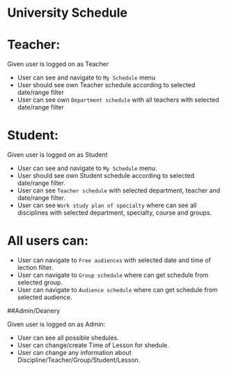# University Schedule

# Teacher:

Given user is logged on as Teacher

- User can see and navigate to `My Schedule` menu
- User should see own Teacher schedule according to selected date/range filter
- User can see own `Department schedule` with all teachers with selected date/range filter

# Student: 
 
Given user is logged on as Student

- User can see and navigate to `My Schedule` menu.
- User should see own Student schedule according to selected date/range filter.
- User can see `Teacher schedule` with selected department, teacher and date/range filter.
- User can see `Work study plan of specialty` where can see all disciplines with selected department, 
specialty, course and groups.


# All users can:
- User can navigate to `Free audiences` with selected date and time of lection filter.
- User can navigate to `Group schedule` where can get schedule from selected group.
- User can navigate to `Audience schedule` where can get schedule from selected audience.


##Admin/Deanery

Given user is logged on as Admin:

- User can see all possible shedules.
- User can change/create Time of Lesson for shedule.
- User can change any information about Discipline/Teacher/Group/Student/Lesson.
  